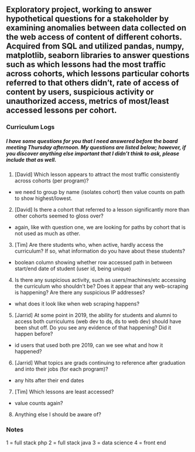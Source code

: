 ## Exploratory project, working to answer hypothetical questions for a stakeholder by examining anomalies between data collected on the web access of content of different cohorts. Acquired from SQL and utilized pandas, numpy, matplotlib, seaborn libraries to answer questions such as which lessons had the most traffic across cohorts, which lessons particular cohorts referred to that others didn’t, rate of access of content by users, suspicious activity or unauthorized access, metrics of most/least accessed lessons per cohort.



### Curriculum Logs

##### I have some questions for you that I need answered before the board meeting Thursday afternoon. My questions are listed below; however, if you discover anything else important that I didn’t think to ask, please include that as well.

1. [David] Which lesson appears to attract the most traffic consistently across cohorts (per program)?
  - we need to group by name (isolates cohort) then value counts on path to show highest/lowest.

2. [David] Is there a cohort that referred to a lesson significantly more than other cohorts seemed to gloss over?
  - again, like with question one, we are looking for paths by cohort that is not used as much as other.

3. [Tim] Are there students who, when active, hardly access the curriculum? If so, what information do you have about these students?
  - boolean column showing whether row accessed path in between start/end date of student (user id, being unique)  

4. Is there any suspicious activity, such as users/machines/etc accessing the curriculum who shouldn’t be? Does it appear that any web-scraping is happening? Are there any suspicious IP addresses?
  - what does it look like when web scraping happens?

5. [Jarrid] At some point in 2019, the ability for students and alumni to access both curriculums (web dev to ds, ds to web dev) should have been shut off. Do you see any evidence of that happening? Did it happen before?
  - id users that used both pre 2019, can we see what and how it happened?

6. [Jarrid] What topics are grads continuing to reference after graduation and into their jobs (for each program)?
  - any hits after their end dates

7. [Tim] Which lessons are least accessed?
  - value counts again?

8. Anything else I should be aware of?


### Notes

1 = full stack php
2 = full stack java
3 = data science
4 = front end

